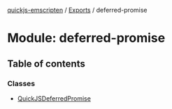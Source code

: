 [quickjs-emscripten](../README.md) / [Exports](../modules.md) / deferred-promise

# Module: deferred-promise

## Table of contents

### Classes

- [QuickJSDeferredPromise](../classes/deferred_promise.QuickJSDeferredPromise.md)
